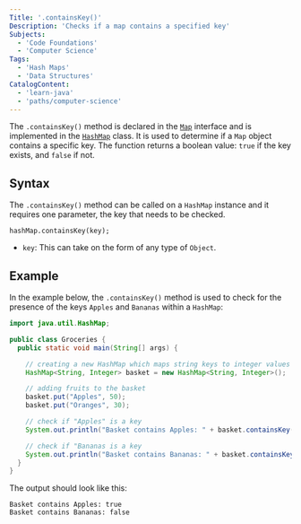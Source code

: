 ```yaml
---
Title: '.containsKey()'
Description: 'Checks if a map contains a specified key'
Subjects:
  - 'Code Foundations'
  - 'Computer Science'
Tags:
  - 'Hash Maps'
  - 'Data Structures'
CatalogContent:
  - 'learn-java'
  - 'paths/computer-science'
---
```


The `.containsKey()` method is declared in the [`Map`](https://www.codecademy.com/resources/docs/java/map) interface and is implemented in the [`HashMap`](https://www.codecademy.com/resources/docs/java/hashmap) class. It is used to determine if a `Map` object contains a specific key. The function returns a boolean value: `true` if the key exists, and `false` if not.

## Syntax

The `.containsKey()` method can be called on a `HashMap` instance and it requires one parameter, the key that needs to be checked.

```pseudo
hashMap.containsKey(key);
```

- `key`: This can take on the form of any type of `Object`.

## Example

In the example below, the `.containsKey()` method is used to check for the presence of the keys `Apples` and `Bananas` within a `HashMap`:

```java
import java.util.HashMap;

public class Groceries {
  public static void main(String[] args) {

    // creating a new HashMap which maps string keys to integer values
    HashMap<String, Integer> basket = new HashMap<String, Integer>();

    // adding fruits to the basket
    basket.put("Apples", 50);
    basket.put("Oranges", 30);

    // check if "Apples" is a key
    System.out.println("Basket contains Apples: " + basket.containsKey("Apples"));

    // check if "Bananas is a key
    System.out.println("Basket contains Bananas: " + basket.containsKey("Bananas"));
  }
}
```

The output should look like this:

```shell
Basket contains Apples: true
Basket contains Bananas: false
```
